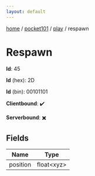 ```yaml
---
layout: default
---
```


[home](/)  /  [pocket101](/protocol/pocket101)  /  [play](/protocol/pocket101/play)  /  respawn

# Respawn

**Id**: 45

**Id** (hex): 2D

**Id** (bin): 00101101

**Clientbound**: ✔️

**Serverbound**: ✖️

## Fields

Name | Type
---|---
position | float&lt;xyz&gt;

